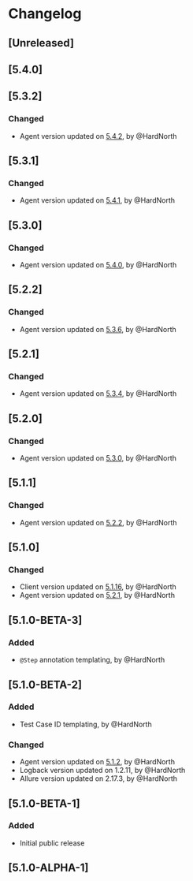 # Changelog

## [Unreleased]

## [5.4.0]

## [5.3.2]
### Changed
- Agent version updated on [5.4.2](https://github.com/reportportal/agent-java-jbehave/releases/tag/5.4.2), by @HardNorth

## [5.3.1]
### Changed
- Agent version updated on [5.4.1](https://github.com/reportportal/agent-java-jbehave/releases/tag/5.4.1), by @HardNorth

## [5.3.0]
### Changed
- Agent version updated on [5.4.0](https://github.com/reportportal/agent-java-jbehave/releases/tag/5.4.0), by @HardNorth

## [5.2.2]
### Changed
- Agent version updated on [5.3.6](https://github.com/reportportal/agent-java-jbehave/releases/tag/5.3.6), by @HardNorth

## [5.2.1]
### Changed
- Agent version updated on [5.3.4](https://github.com/reportportal/agent-java-jbehave/releases/tag/5.3.4), by @HardNorth

## [5.2.0]
### Changed
- Agent version updated on [5.3.0](https://github.com/reportportal/agent-java-jbehave/releases/tag/5.3.0), by @HardNorth

## [5.1.1]
### Changed
- Agent version updated on [5.2.2](https://github.com/reportportal/agent-java-jbehave/releases/tag/5.2.2), by @HardNorth

## [5.1.0]
### Changed
- Client version updated on [5.1.16](https://github.com/reportportal/client-java/releases/tag/5.1.16), by @HardNorth
- Agent version updated on [5.2.1](https://github.com/reportportal/agent-java-jbehave/releases/tag/5.2.1), by @HardNorth

## [5.1.0-BETA-3]
### Added
- `@Step` annotation templating, by @HardNorth

## [5.1.0-BETA-2]
### Added
- Test Case ID templating, by @HardNorth
### Changed
- Agent version updated on [5.1.2](https://github.com/reportportal/agent-java-jbehave/releases/tag/5.1.2), by @HardNorth
- Logback version updated on 1.2.11, by @HardNorth
- Allure version updated on 2.17.3, by @HardNorth

## [5.1.0-BETA-1]
### Added
- Initial public release

## [5.1.0-ALPHA-1]

